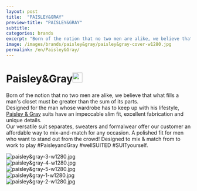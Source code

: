 ```yaml
---
layout: post
title:  "PAISLEY&GRAY"
preview-title: "PAISLEY&GRAY"
subtitle:
categories: brands
excerpt: "Born of the notion that no two men are alike, we believe that what fills a man's closet must be greater than the sum of its parts" 
image: /images/brands/paisley&gray/paisley&gray-cover-w1280.jpg
permalink: /en/Paisley&Gray/
---
```


<div class="dark-grey-bg">
    <div class="container">
        <div class="row">
            <div class="col section ft-white ft-300">
                <h1 class="white-color">Paisley&Gray<img class="space" src="{{ '/assets/images/aquarius.png' | prepend: SourceUrl }}" width="27"></h1>
                <p>Born of the notion that no two men are alike, we believe that what fills a man's closet must be greater than the sum of its parts.<br>
                Designed for the man whose wardrobe has to keep up with his lifestyle, <a class="red ft-400" href="https://instagram.com/paisleyandgray?utm_source=ig_profile_share&igshid=6lo7chn0dp4t/" target="_blank">Paisley & Gray</a> suits have an impeccable slim fit, excellent fabrication and unique details.<br>
                Our versatile suit separates, sweaters and formalwear offer our customer an affordable way to mix-and-match for any occasion. A polished fit for men who want to stand out from the crowd! Designed to mix & match from to work to play #PaisleyandGray #wellSUITED #SUITyourself.</p>  
            </div>
        </div>
    </div>
    <div class="post-gallery">
        <div class="container">
            <div class="row">
                <div class="col-md-6">
                    <img src="{{ '/images/brands/paisley&gray/paisley&gray-3-w1280.jpg' | prepend: SourceUrl }}" alt="paisley&gray-3-w1280.jpg">
                </div>
                <div class="col-md-6">
                    <img src="{{ '/images/brands/paisley&gray/paisley&gray-4-w1280.jpg' | prepend: SourceUrl }}" alt="paisley&gray-4-w1280.jpg">
                </div>
            </div>
            <div class="row">
                <div class="col">
                    <img src="{{ '/images/brands/paisley&gray/paisley&gray-5-w1280.jpg' | prepend: SourceUrl }}" alt="paisley&gray-5-w1280.jpg">
                </div>
            </div>
            <div class="row">
                <div class="col-md-6">
                    <img src="{{ '/images/brands/paisley&gray/paisley&gray-1-w1280.jpg' | prepend: SourceUrl }}" alt="paisley&gray-1-w1280.jpg">
                </div>
                <div class="col-md-6">
                    <img src="{{ '/images/brands/paisley&gray/paisley&gray-2-w1280.jpg' | prepend: SourceUrl }}" alt="paisley&gray-2-w1280.jpg">
                </div>
            </div>
        </div>
    </div>
</div>